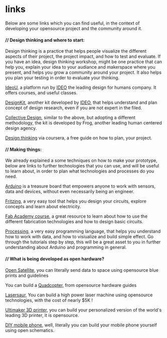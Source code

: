 # links

Below are some links which you can find useful, in the context of developing your opensource project and the community around it.

#### // Design thinking and where to start:

Design thinking is a practice that helps people visualize the different aspects of their project, the project impact, and how to test and evaluate. If you have an idea, design thinking workshop, might be one practice that can help you, explain your idea to your audiance and makerspace where you present, and helps you grow a community around your project. It also helps you plan your testing in order to evaluate your thinking.

[IdeoU](http://www.ideou.com/), a platform run by [IDEO](http://www.ideo.com) the leading design for humans company. It offers courses, and useful classes.

[DesignKit](http://www.designkit.org), another kit developed by [IDEO](http://www.ideo.org/), that helps understand and plan concept of design research, even if you are not expert in the filed.

[Collective Design](http://www.frogdesign.com/sites/default/files/pdf/frog_collective_action_toolkit.pdf), similar to the above, but adopting a different methodology, the kit is developed by Frog, another leading human centered design agency.

[Design thinking](https://www.coursera.org/learn/design-thinking-innovation) via coursera, a free guide on how to plan, your project.

#### // Making things:

We already explained a some techniques on how to make your prototype, below are links to further technologies that you can use, and will be useful to learn about, in order to plan what technologies and processes do you need.

[Arduino](https://www.arduino.cc/) is a treasure board that empowers anyone to work with sensors, data and devices, without even necessarily being an engineer.

[Fritzing,](http://fritzing.org/home/) a very easy tool that helps you design your circuits, explore concepts and learn about electricity.

[Fab Academy course](http://archive.fabacademy.org/archives/2016/doc/index_english.html), a great resource to learn about how to use the different fabrication technologies and how to design basic circuits.

[Processing](https://processing.org/tutorials), a very easy programming language, that helps you understand how to work with data, and how to visiualize and build simple effect.  Go through the tutorials step by step, this will be a great asset to you in further understanding about Arduino and programming in general. 

#### // What is being developed as open hardware?

[Open Satellite](http://opensat.cc/download/DIYSatellite_en.pdf), you can literally send data to space using opensource blue prints and guidelines 

You can build a [Quadcopter,](http://ardupilot.org/planner/index.html) from opensource hardware guides

[Lasersaur,](https://github.com/nortd/lasersaur/wiki) You can build a high power laser machine using opensource technologies, with the cost of nearly $5K !

[Ultimaker 3D printer,](https://ultimaker.com/en/resources/manuals) you can build your personalized version of the world's leading 3D printer, it is opensource.

[DIY mobile phone](http://web.media.mit.edu/~mellis/cellphone/), well, literally you can build your mobile phone yourself using open schematics.


